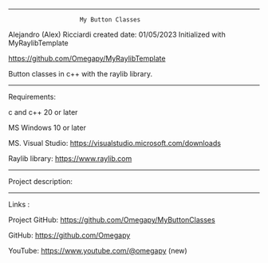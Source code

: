 -----------------------------------------------------------------------------------------------------------------------------

						My Button Classes

Alejandro (Alex) Ricciardi
created date: 01/05/2023
Initialized with MyRaylibTemplate

https://github.com/Omegapy/MyRaylibTemplate
                                                 
Button classes in c++ with the raylib library.

-----------------------------------------------------------------------------------------------------------------------------
Requirements:

c and c++ 20 or later

MS Windows 10 or later 

MS. Visual Studio: https://visualstudio.microsoft.com/downloads

Raylib library: https://www.raylib.com

-----------------------------------------------------------------------------------------------------------------------------
Project description:


-----------------------------------------------------------------------------------------------------------------------------

Links  :

Project GitHub: https://github.com/Omegapy/MyButtonClasses

GitHub: https://github.com/Omegapy

YouTube: https://www.youtube.com/@omegapy (new)

